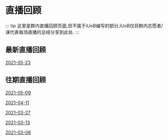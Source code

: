 # 直播回顾

::: tip
这里是群内直播回顾页面,但不属于iUoB编写的部分,iUoB仅将群内志愿者/课代表每场直播的总结分享到此处.
:::

## 最新直播回顾

[2021-05-23](./2021-05-23/) 
 
## 往期直播回顾

 [2021-05-09](./2021-05-09/) <Badge text="自由答疑"/>

[2021-04-11](./2021-04-11/) <Badge text="自由答疑"/> <Badge text="室外游览"/> <Badge text="生活"/>

[2021-03-27](./2021-03-27/) <Badge text="语言班"/> <Badge text="就业"/>

[2021-03-13](./2021-03-13/) <Badge text="住宿"/>

[2021-03-06](./2021-03-06/)  <Badge text="住宿"/> <Badge text="生活"/>
